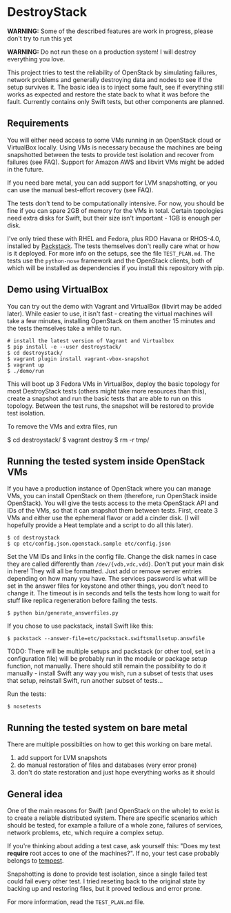 # DestroyStack

**WARNING:** Some of the described features are work in progress, please don't try
to run this yet

**WARNING:** Do not run these on a production system! I will destroy everything
you love.

This project tries to test the reliability of OpenStack by simulating failures,
network problems and generally destroying data and nodes to see if the setup
survives it. The basic idea is to inject some fault, see if everything still
works as expected and restore the state back to what it was before the fault.
Currently contains only Swift tests, but other components are planned.

## Requirements

You will either need access to some VMs running in an OpenStack cloud or
VirtualBox locally. Using VMs is necessary because the machines are being
snapshotted between the tests to provide test isolation and recover from
failures (see FAQ). Support for Amazon AWS and libvirt VMs might be added in
the future.

If you need bare metal, you can add support for LVM snapshotting, or you can
use the manual best-effort recovery (see FAQ).

The tests don't tend to be computationally intensive. For now, you should be
fine if you can spare 2GB of memory for the VMs in total. Certain topologies
need extra disks for Swift, but their size isn't important - 1GB is enough per
disk.

I've only tried these with RHEL and Fedora, plus RDO Havana or RHOS-4.0,
installed by [Packstack](https://github.com/stackforge/packstack). The tests
themselves don't really care what or how is it deployed. For more info on the
setups, see the file `TEST_PLAN.md`. The tests use the `python-nose` framework
and the OpenStack clients, both of which will be installed as dependencies if
you install this repository with pip.


## Demo using VirtualBox

You can try out the demo with Vagrant and VirtualBox (libvirt may be added
later). While easier to use, it isn't fast - creating the virtual machines will
take a few minutes, installing OpenStack on them another 15 minutes and the
tests themselves take a while to run.

    # install the latest version of Vagrant and Virtualbox
    $ pip install -e --user destroystack/
    $ cd destroystack/
    $ vagrant plugin install vagrant-vbox-snapshot
    $ vagrant up
    $ ./demo/run

This will boot up 3 Fedora VMs in VirtualBox, deploy the basic topology for
most DestroyStack tests (others might take more resources than this), create a
snapshot and run the basic tests that are able to run on this topology. Between
the test runs, the snapshot will be restored to provide test isolation.

To remove the VMs and extra files, run

  $ cd destroystack/
  $ vagrant destroy
  $ rm -r tmp/


## Running the tested system inside OpenStack VMs

If you have a production instance of OpenStack where you can manage VMs, you
can install OpenStack on them (therefore, run OpenStack inside OpenStack). You
will give the tests access to the meta OpenStack API and IDs of the VMs, so
that it can snapshot them between tests. First, create 3 VMs and either use the
ephemeral flavor or add a cinder disk. (I will hopefully provide a Heat
template and a script to do all this later).

    $ cd destroystack
    $ cp etc/config.json.openstack.sample etc/config.json

Set the VM IDs and links in the config file. Change the disk names in case they
are called differently than `/dev/{vdb,vdc,vdd}`. Don't put your main disk in
here! They will all be
formatted. Just add or remove server entries depending on how many you
have. The services password is what will be set in the answer files for keystone
and other things, you don't need to change it. The timeout is in seconds and
tells the tests how long to wait for stuff like replica regeneration before
failing the tests.

    $ python bin/generate_answerfiles.py


If you chose to use packstack, install Swift like this:

    $ packstack --answer-file=etc/packstack.swiftsmallsetup.answfile

TODO: There will be multiple setups and packstack (or other tool, set in a
configuration file) will be probably run in the module or package setup
function, not manually. There should still remain the possibility to do it
manually - install Swift any way you wish, run a subset of tests that uses that
setup, reinstall Swift, run another subset of tests...

Run the tests:

    $ nosetests

## Running the tested system on bare metal

There are multiple possibilties on how to get this working on bare metal.

1. add support for LVM snapshots
2. do manual restoration of files and databases (very error prone)
3. don't do state restoration and just hope everything works as it should

## General idea

One of the main reasons for Swift (and OpenStack on the whole) to exist is to
create a reliable distributed system. There are specific scenarios which should
be tested, for example a failure of a whole zone, failures of services, network
problems, etc, which require a complex setup.

If you're thinking about adding a test case, ask yourself this: "Does my test
**require** root acces to one of the machines?". If no, your test case probably
belongs to [tempest](https://github.com/openstack/tempest).

Snapshotting is done to provide test isolation, since a single failed test
could fail every other test. I tried reseting back to the original state by
backing up and restoring files, but it proved tedious and error prone.

For more information, read the `TEST_PLAN.md` file.
